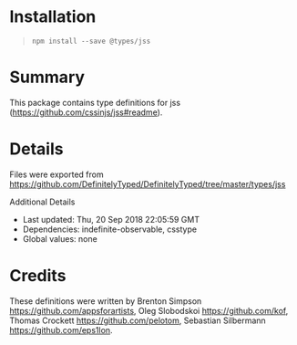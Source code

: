 # Installation
> `npm install --save @types/jss`

# Summary
This package contains type definitions for jss (https://github.com/cssinjs/jss#readme).

# Details
Files were exported from https://github.com/DefinitelyTyped/DefinitelyTyped/tree/master/types/jss

Additional Details
 * Last updated: Thu, 20 Sep 2018 22:05:59 GMT
 * Dependencies: indefinite-observable, csstype
 * Global values: none

# Credits
These definitions were written by Brenton Simpson <https://github.com/appsforartists>, Oleg Slobodskoi <https://github.com/kof>, Thomas Crockett <https://github.com/pelotom>, Sebastian Silbermann <https://github.com/eps1lon>.
